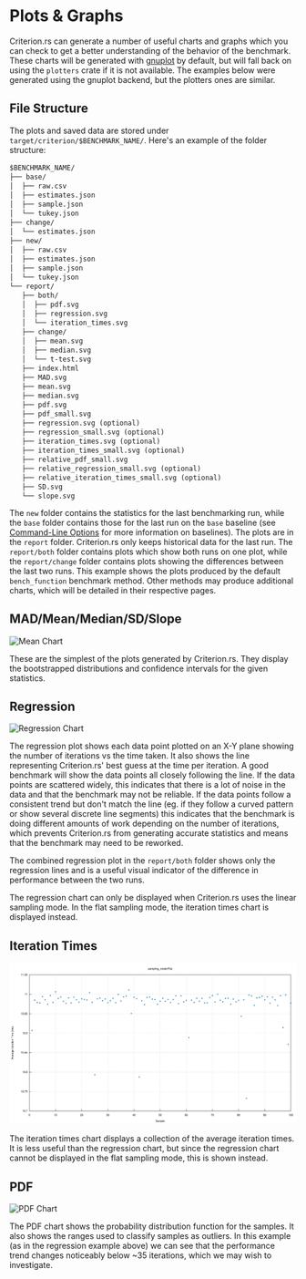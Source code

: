# Plots & Graphs

Criterion.rs can generate a number of useful charts and graphs which you can check to get a better
understanding of the behavior of the benchmark. These charts will be generated with
[gnuplot](http://www.gnuplot.info/) by default, but will fall back on using the `plotters` crate if
it is not available. The examples below were generated using the gnuplot backend, but the plotters
ones are similar.

## File Structure

The plots and saved data are stored under `target/criterion/$BENCHMARK_NAME/`. Here's an example of
the folder structure:

```
$BENCHMARK_NAME/
├── base/
│  ├── raw.csv
│  ├── estimates.json
│  ├── sample.json
│  └── tukey.json
├── change/
│  └── estimates.json
├── new/
│  ├── raw.csv
│  ├── estimates.json
│  ├── sample.json
│  └── tukey.json
└── report/
   ├── both/
   │  ├── pdf.svg
   │  ├── regression.svg
   │  └── iteration_times.svg
   ├── change/
   │  ├── mean.svg
   │  ├── median.svg
   │  └── t-test.svg
   ├── index.html
   ├── MAD.svg
   ├── mean.svg
   ├── median.svg
   ├── pdf.svg
   ├── pdf_small.svg
   ├── regression.svg (optional)
   ├── regression_small.svg (optional)
   ├── iteration_times.svg (optional)
   ├── iteration_times_small.svg (optional)
   ├── relative_pdf_small.svg
   ├── relative_regression_small.svg (optional)
   ├── relative_iteration_times_small.svg (optional)
   ├── SD.svg
   └── slope.svg
```

The `new` folder contains the statistics for the last benchmarking run, while the `base` folder
contains those for the last run on the `base` baseline (see [Command-Line
Options](./command_line_options.md#baselines) for more information on baselines). The plots are in
the `report` folder. Criterion.rs only keeps historical data for the last run. The `report/both`
folder contains plots which show both runs on one plot, while the `report/change` folder contains
plots showing the differences between the last two runs. This example shows the plots produced by
the default `bench_function` benchmark method. Other methods may produce additional charts, which
will be detailed in their respective pages.

## MAD/Mean/Median/SD/Slope

![Mean Chart](./mean.svg)

These are the simplest of the plots generated by Criterion.rs. They display the bootstrapped
distributions and confidence intervals for the given statistics.

## Regression

![Regression Chart](./regression.svg)

The regression plot shows each data point plotted on an X-Y plane showing the number of iterations
vs the time taken. It also shows the line representing Criterion.rs' best guess at the time per
iteration. A good benchmark will show the data points all closely following the line. If the data
points are scattered widely, this indicates that there is a lot of noise in the data and that the
benchmark may not be reliable. If the data points follow a consistent trend but don't match the
line (eg. if they follow a curved pattern or show several discrete line segments) this indicates
that the benchmark is doing different amounts of work depending on the number of iterations, which
prevents Criterion.rs from generating accurate statistics and means that the benchmark may need to
be reworked.

The combined regression plot in the `report/both` folder shows only the regression lines and is a
useful visual indicator of the difference in performance between the two runs.

The regression chart can only be displayed when Criterion.rs uses the linear sampling mode.
In the flat sampling mode, the iteration times chart is displayed instead.

## Iteration Times

![Iteration Times Chart](./iteration_times.svg)

The iteration times chart displays a collection of the average iteration times. It is less useful
than the regression chart, but since the regression chart cannot be displayed in the flat sampling
mode, this is shown instead.

## PDF

![PDF Chart](./pdf.svg)

The PDF chart shows the probability distribution function for the samples. It also shows the ranges
used to classify samples as outliers. In this example (as in the regression example above) we can
see that the performance trend changes noticeably below ~35 iterations, which we may wish to
investigate.
